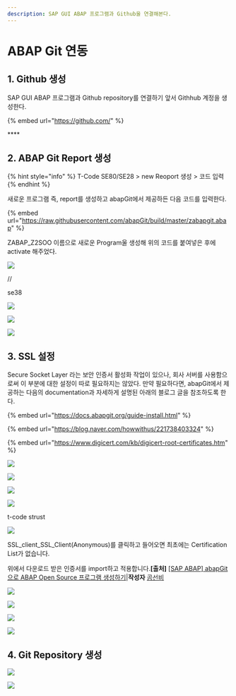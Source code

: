 ```yaml
---
description: SAP GUI ABAP 프로그램과 Github울 연결해본다.
---
```


# ABAP Git 연동

## 1. Github 생성

SAP GUI ABAP 프로그램과 Github repository를 연결하기 앞서 Githhub 계정을 생성한다. 

{% embed url="https://github.com/" %}

\*\*\*\*

## 2. ABAP Git Report 생성

{% hint style="info" %}
T-Code SE80/SE28 &gt; new Reoport 생성 &gt; 코드 입력
{% endhint %}

새로운 프로그램 즉, report를 생성하고 abapGit에서 제공하든 다음 코드를 입력한다. 

{% embed url="https://raw.githubusercontent.com/abapGit/build/master/zabapgit.abap" %}

ZABAP\_Z2SOO 이름으로 새로운 Program울 생성해 위의 코드를 붙여넣은 후에 activate 해주었다. 

![](../../.gitbook/assets/image%20%28713%29.png)

//

se38 

![](../../.gitbook/assets/image%20%28733%29.png)

![](../../.gitbook/assets/image%20%28682%29.png)

![](../../.gitbook/assets/image%20%28686%29.png)

## 3. SSL 설정

Secure Socket Layer 라는 보안 인증서 활성화 작업이 있으나, 회사 서버를 사용함으로써 이 부분에 대한 설정이 따로 필요하지는 않았다. 만약 필요하다면, abapGit에서 제공하는 다음의 documentation과 자세하게 설명된 아래의 블로그 글을 참조하도록 한다. 

{% embed url="https://docs.abapgit.org/guide-install.html" %}

{% embed url="https://blog.naver.com/howwithus/221738403324" %}

{% embed url="https://www.digicert.com/kb/digicert-root-certificates.htm" %}

![](../../.gitbook/assets/image%20%28726%29.png)

![](../../.gitbook/assets/image%20%28701%29.png)

![](../../.gitbook/assets/image%20%28749%29.png)

![](../../.gitbook/assets/image%20%28678%29.png)

t-code strust



![](../../.gitbook/assets/image%20%28687%29.png)

SSL\_client\_SSL\_Client\(Anonymous\)를 클릭하고 들어오면 최초에는 Certification List가 없습니다.

위에서 다운로드 받은 인증서를 import하고 적용합니다.**\[출처\]** [\[SAP ABAP\] abapGit 으로 ABAP Open Source 프로그램 생성하기](https://blog.naver.com/howwithus/221738403324)\|**작성자** [곰선비](https://blog.naver.com/howwithus)



![](../../.gitbook/assets/image%20%28730%29.png)

![](../../.gitbook/assets/image%20%28675%29.png)

![](../../.gitbook/assets/image%20%28711%29.png)







![](../../.gitbook/assets/image%20%28712%29.png)

## 4. Git Repository 생성

![](../../.gitbook/assets/image%20%28743%29.png)

![](../../.gitbook/assets/image%20%28692%29.png)





